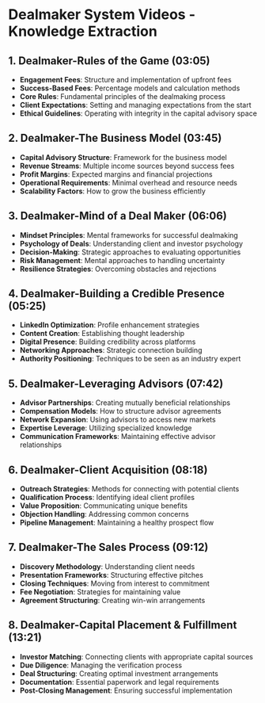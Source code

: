 # Dealmaker System Videos - Knowledge Extraction

## 1. Dealmaker-Rules of the Game (03:05)
- **Engagement Fees**: Structure and implementation of upfront fees
- **Success-Based Fees**: Percentage models and calculation methods
- **Core Rules**: Fundamental principles of the dealmaking process
- **Client Expectations**: Setting and managing expectations from the start
- **Ethical Guidelines**: Operating with integrity in the capital advisory space

## 2. Dealmaker-The Business Model (03:45)
- **Capital Advisory Structure**: Framework for the business model
- **Revenue Streams**: Multiple income sources beyond success fees
- **Profit Margins**: Expected margins and financial projections
- **Operational Requirements**: Minimal overhead and resource needs
- **Scalability Factors**: How to grow the business efficiently

## 3. Dealmaker-Mind of a Deal Maker (06:06)
- **Mindset Principles**: Mental frameworks for successful dealmaking
- **Psychology of Deals**: Understanding client and investor psychology
- **Decision-Making**: Strategic approaches to evaluating opportunities
- **Risk Management**: Mental approaches to handling uncertainty
- **Resilience Strategies**: Overcoming obstacles and rejections

## 4. Dealmaker-Building a Credible Presence (05:25)
- **LinkedIn Optimization**: Profile enhancement strategies
- **Content Creation**: Establishing thought leadership
- **Digital Presence**: Building credibility across platforms
- **Networking Approaches**: Strategic connection building
- **Authority Positioning**: Techniques to be seen as an industry expert

## 5. Dealmaker-Leveraging Advisors (07:42)
- **Advisor Partnerships**: Creating mutually beneficial relationships
- **Compensation Models**: How to structure advisor agreements
- **Network Expansion**: Using advisors to access new markets
- **Expertise Leverage**: Utilizing specialized knowledge
- **Communication Frameworks**: Maintaining effective advisor relationships

## 6. Dealmaker-Client Acquisition (08:18)
- **Outreach Strategies**: Methods for connecting with potential clients
- **Qualification Process**: Identifying ideal client profiles
- **Value Proposition**: Communicating unique benefits
- **Objection Handling**: Addressing common concerns
- **Pipeline Management**: Maintaining a healthy prospect flow

## 7. Dealmaker-The Sales Process (09:12)
- **Discovery Methodology**: Understanding client needs
- **Presentation Frameworks**: Structuring effective pitches
- **Closing Techniques**: Moving from interest to commitment
- **Fee Negotiation**: Strategies for maintaining value
- **Agreement Structuring**: Creating win-win arrangements

## 8. Dealmaker-Capital Placement & Fulfillment (13:21)
- **Investor Matching**: Connecting clients with appropriate capital sources
- **Due Diligence**: Managing the verification process
- **Deal Structuring**: Creating optimal investment arrangements
- **Documentation**: Essential paperwork and legal requirements
- **Post-Closing Management**: Ensuring successful implementation
